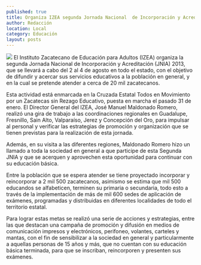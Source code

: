 ```yaml
---
published: true
title: Organiza IZEA segunda Jornada Nacional  de Incorporación y Acreditación 2013
author: Redacción
location: Local
category: Educación
layout: posts
---
```


![](http://i.imgur.com/l62r3d9m.jpg)
El Instituto Zacatecano de Educación para Adultos (IZEA) organiza la segunda Jornada Nacional de Incorporación y Acreditación (JNIA) 2013, que se llevará a cabo del 2 al 4 de agosto en todo el estado, con el objetivo de difundir y acercar sus servicios educativos a la población en general, y en la cual se pretende atender a cerca de 20 mil zacatecanos.

Esta actividad está enmarcada en la Cruzada Estatal Todos en Movimiento por un Zacatecas sin Rezago Educativo, puesta en marcha el pasado 31 de enero. El Director General del IZEA, José Manuel Maldonado Romero, realizó una gira de trabajo a las coordinaciones regionales en Guadalupe, Fresnillo, Sain Alto, Valparaíso, Jerez y Concepción del Oro, para impulsar al personal y verificar las estrategias de promoción y organización que se tienen previstas para la realización de esta jornada.
 
 Además, en su visita a las diferentes regiones, Maldonado Romero hizo un llamado a toda la sociedad en general a que participe de esta Segunda JNIA y que se acerquen y aprovechen esta oportunidad para continuar con su educación básica.
 
 Entre la población que se espera atender se tiene proyectado incorporar y reincorporar a 2 mil 500 zacatecanos, asimismo se estima que mil 500 educandos se alfabeticen, terminen su primaria o secundaria, todo esto a través de la implementación de más de mil 600 sedes de aplicación de exámenes, programadas y distribuidas en diferentes localidades de todo el territorio estatal.
 
 Para lograr estas metas se realizó una serie de acciones y estrategias, entre las que destacan una campaña de promoción y difusión en medios de comunicación impresos y electrónicos, perifoneo, volantes, carteles y mantas, con el fin de sensibilizar a la sociedad en general y particularmente a aquellas personas de 15 años y más, que no cuentan con su educación básica terminada, para que se inscriban, reincorporen y presenten sus exámenes.
